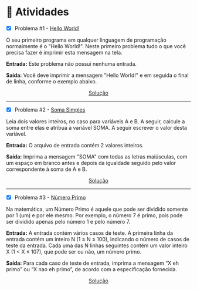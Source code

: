 # 📝 Atividades
- [x] Problema #1 - [Hello World!](https://www.beecrowd.com.br/judge/pt/problems/view/1000)

O seu primeiro programa em qualquer linguagem de programação normalmente é o "Hello World!". Neste primeiro problema tudo o que você precisa fazer é imprimir esta mensagem na tela.

**Entrada:** Este problema não possui nenhuma entrada.

**Saída:** Você deve imprimir a mensagem "Hello World!" e em seguida o final de linha, conforme o exemplo abaixo.

<p align="center"><a href="./helloworld.py">Solução</a></p>

<hr>

- [x] Problema #2 - [Soma Simples](https://www.beecrowd.com.br/judge/pt/problems/view/1003)

Leia dois valores inteiros, no caso para variáveis A e B. A seguir, calcule a soma entre elas e atribua à variável SOMA. A seguir escrever o valor desta variável.

**Entrada:** O arquivo de entrada contém 2 valores inteiros.

**Saída:** Imprima a mensagem "SOMA" com todas as letras maiúsculas, com um espaço em branco antes e depois da igualdade seguido pelo valor correspondente à soma de A e B.

<p align="center"><a href="./somasimples.py">Solução</a></p>

<hr>

- [x] Problema #3 - [Número Primo](https://www.beecrowd.com.br/judge/pt/problems/view/1165)

Na matemática, um Número Primo é aquele que pode ser dividido somente por 1 (um) e por ele mesmo. Por exemplo, o número 7 é primo, pois pode ser dividido apenas pelo número 1 e pelo número 7.

**Entrada:** A entrada contém vários casos de teste. A primeira linha da entrada contém um inteiro N (1 ≤ N ≤ 100), indicando o número de casos de teste da entrada. Cada uma das N linhas seguintes contém um valor inteiro X (1 < X ≤ 107), que pode ser ou não, um número primo.

**Saída:** Para cada caso de teste de entrada, imprima a mensagem “X eh primo” ou “X nao eh primo”, de acordo com a especificação fornecida.

<p align="center"><a href="./numeroprimo.py">Solução</a></p>